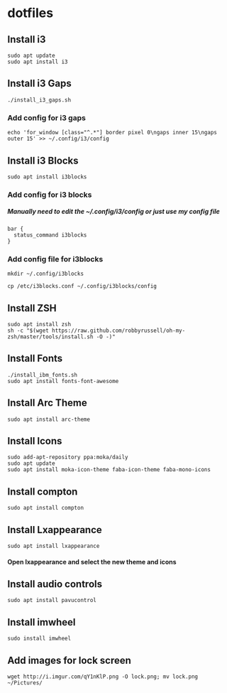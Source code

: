 # dotfiles

## Install i3
    sudo apt update
    sudo apt install i3

## Install i3 Gaps
    ./install_i3_gaps.sh

### Add config for i3 gaps
    echo 'for_window [class="^.*"] border pixel 0\ngaps inner 15\ngaps outer 15' >> ~/.config/i3/config

## Install i3 Blocks
    sudo apt install i3blocks
### Add config for i3 blocks
##### Manually need to edit the ~/.config/i3/config or just use my config file
    bar {
      status_command i3blocks
    }

### Add config file for i3blocks
    mkdir ~/.config/i3blocks

    cp /etc/i3blocks.conf ~/.config/i3blocks/config

## Install ZSH
    sudo apt install zsh
    sh -c "$(wget https://raw.github.com/robbyrussell/oh-my-zsh/master/tools/install.sh -O -)"

## Install Fonts
    ./install_ibm_fonts.sh
    sudo apt install fonts-font-awesome

## Install Arc Theme
    sudo apt install arc-theme

## Install Icons
    sudo add-apt-repository ppa:moka/daily
    sudo apt update
    sudo apt install moka-icon-theme faba-icon-theme faba-mono-icons

## Install compton
    sudo apt install compton

## Install Lxappearance
    sudo apt install lxappearance

#### Open lxappearance and select the new theme and icons

## Install audio controls
    sudo apt install pavucontrol

## Install imwheel
    sudo install imwheel

## Add images for lock screen
    wget http://i.imgur.com/qY1nKlP.png -O lock.png; mv lock.png ~/Pictures/
